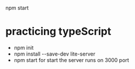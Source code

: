npm start
# practicing typeScript
- npm init
- npm install --save-dev lite-server
- npm start for start the server runs on 3000 port  

